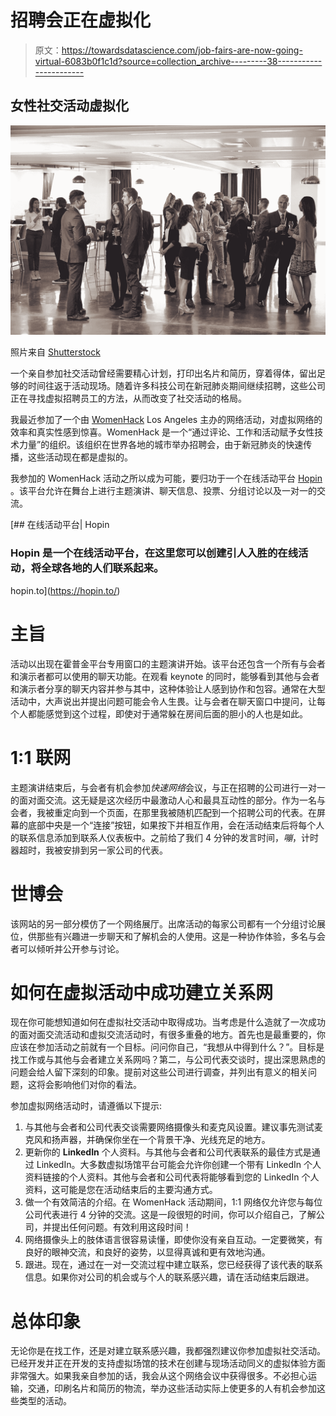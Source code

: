 # 招聘会正在虚拟化

> 原文：<https://towardsdatascience.com/job-fairs-are-now-going-virtual-6083b0f1c1d?source=collection_archive---------38----------------------->

## 女性社交活动虚拟化

![](img/358334733b9ef86567776b1f9eb18c33.png)

照片来自 [Shutterstock](https://www.shutterstock.com/image-photo/delegates-networking-conference-drinks-reception-479633479?id=479633479&irclickid=zVMUmrT0BxyOTR8wUx0Mo34GUkiUhwW5M0lRUw0&irgwc=1&utm_medium=Affiliate&utm_campaign=Elevated%20Logic%2C%20LLC&utm_source=426523&utm_term=STOCKSNAP_SEARCH-AUTHENTIC_API)

一个亲自参加社交活动曾经需要精心计划，打印出名片和简历，穿着得体，留出足够的时间往返于活动现场。随着许多科技公司在新冠肺炎期间继续招聘，这些公司正在寻找虚拟招聘员工的方法，从而改变了社交活动的格局。

我最近参加了一个由 [WomenHack](https://womenhack.com/) Los Angeles 主办的网络活动，对虚拟网络的效率和真实性感到惊喜。WomenHack 是一个“通过评论、工作和活动赋予女性技术力量”的组织。该组织在世界各地的城市举办招聘会，由于新冠肺炎的快速传播，这些活动现在都是虚拟的。

我参加的 WomenHack 活动之所以成为可能，要归功于一个在线活动平台 [Hopin](https://hopin.to/) 。该平台允许在舞台上进行主题演讲、聊天信息、投票、分组讨论以及一对一的交流。

[](https://hopin.to/) [## 在线活动平台| Hopin

### Hopin 是一个在线活动平台，在这里您可以创建引人入胜的在线活动，将全球各地的人们联系起来。

hopin.to](https://hopin.to/) 

# 主旨

活动以出现在霍普金平台专用窗口的主题演讲开始。该平台还包含一个所有与会者和演示者都可以使用的聊天功能。在观看 keynote 的同时，能够看到其他与会者和演示者分享的聊天内容并参与其中，这种体验让人感到协作和包容。通常在大型活动中，大声说出并提出问题可能会令人生畏。让与会者在聊天窗口中提问，让每个人都能感觉到这个过程，即使对于通常躲在房间后面的胆小的人也是如此。

# 1:1 联网

主题演讲结束后，与会者有机会参加*快速网络*会议，与正在招聘的公司进行一对一的面对面交流。这无疑是这次经历中最激动人心和最具互动性的部分。作为一名与会者，我被重定向到一个页面，在那里我被随机匹配到一个招聘公司的代表。在屏幕的底部中央是一个“连接”按钮，如果按下并相互作用，会在活动结束后将每个人的联系信息添加到联系人仪表板中。之前给了我们 4 分钟的发言时间，*嘣*，计时器超时，我被安排到另一家公司的代表。

# 世博会

该网站的另一部分模仿了一个网络展厅。出席活动的每家公司都有一个分组讨论展位，供那些有兴趣进一步聊天和了解机会的人使用。这是一种协作体验，多名与会者可以倾听并公开参与讨论。

# 如何在虚拟活动中成功建立关系网

现在你可能想知道如何在虚拟社交活动中取得成功。当考虑是什么造就了一次成功的面对面交流活动和虚拟交流活动时，有很多重叠的地方。首先也是最重要的，你应该在参加活动之前就有一个目标。问问你自己，“我想从中得到什么？”。目标是找工作或与其他与会者建立关系网吗？第二，与公司代表交谈时，提出深思熟虑的问题会给人留下深刻的印象。提前对这些公司进行调查，并列出有意义的相关问题，这将会影响他们对你的看法。

参加虚拟网络活动时，请遵循以下提示:

1.  与其他与会者和公司代表交谈需要网络摄像头和麦克风设置。建议事先测试麦克风和扬声器，并确保你坐在一个背景干净、光线充足的地方。
2.  更新你的 **LinkedIn** 个人资料。与其他与会者和公司代表联系的最佳方式是通过 LinkedIn。大多数虚拟场馆平台可能会允许你创建一个带有 LinkedIn 个人资料链接的个人资料。其他与会者和公司代表将能够看到您的 LinkedIn 个人资料，这可能是您在活动结束后的主要沟通方式。
3.  做一个有效简洁的介绍。在 WomenHack 活动期间，1:1 网络仅允许您与每位公司代表进行 4 分钟的交流。这是一段很短的时间，你可以介绍自己，了解公司，并提出任何问题。有效利用这段时间！
4.  网络摄像头上的肢体语言很容易读懂，即使你没有亲自互动。一定要微笑，有良好的眼神交流，和良好的姿势，以显得真诚和更有效地沟通。
5.  跟进。现在，通过在一对一交流过程中建立联系，您已经获得了该代表的联系信息。如果你对公司的机会或与个人的联系感兴趣，请在活动结束后跟进。

# 总体印象

无论你是在找工作，还是对建立联系感兴趣，我都强烈建议你参加虚拟社交活动。已经开发并正在开发的支持虚拟场馆的技术在创建与现场活动同义的虚拟体验方面非常强大。如果我亲自参加的话，我会从这个网络会议中获得很多。不必担心运输，交通，印刷名片和简历的物流，举办这些活动实际上使更多的人有机会参加这些类型的活动。